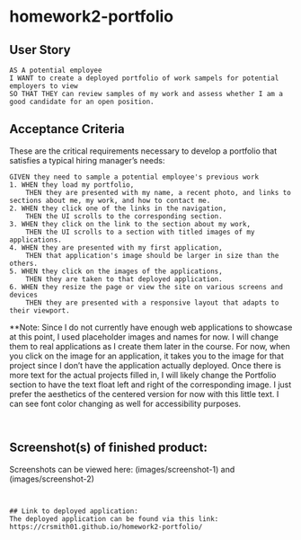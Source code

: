 # homework2-portfolio

## User Story

```
AS A potential employee
I WANT to create a deployed portfolio of work sampels for potential employers to view
SO THAT THEY can review samples of my work and assess whether I am a good candidate for an open position.
```


## Acceptance Criteria

These are the critical requirements necessary to develop a portfolio that satisfies a typical hiring manager’s needs:

```
GIVEN they need to sample a potential employee's previous work
1. WHEN they load my portfolio,
    THEN they are presented with my name, a recent photo, and links to sections about me, my work, and how to contact me.
2. WHEN they click one of the links in the navigation,
    THEN the UI scrolls to the corresponding section.
3. WHEN they click on the link to the section about my work,
    THEN the UI scrolls to a section with titled images of my applications.
4. WHEN they are presented with my first application,
    THEN that application's image should be larger in size than the others.
5. WHEN they click on the images of the applications,
    THEN they are taken to that deployed application.
6. WHEN they resize the page or view the site on various screens and devices
    THEN they are presented with a responsive layout that adapts to their viewport.
```

**Note: Since I do not currently have enough web applications to showcase at this point, I used placeholder images and names for now. I will change them to real applications as I create them later in the course. For now, when you click on the image for an application, it takes you to the image for that project since I don’t have the application actually deployed. Once there is more text for the actual projects filled in, I will likely change the Portfolio section to have the text float left and right of the corresponding image. I just prefer the aesthetics of the centered version for now with this little text.  I can see font color changing as well for accessibility purposes.

```


```

## Screenshot(s) of finished product:
Screenshots can be viewed here:
(images/screenshot-1) and (images/screenshot-2)

```


## Link to deployed application: 
The deployed application can be found via this link: 
https://crsmith01.github.io/homework2-portfolio/
